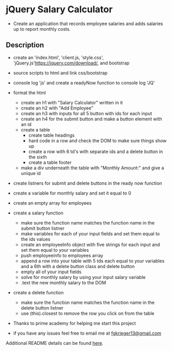 # jQuery Salary Calculator
- Create an application that records employee salaries and adds salaries up to report monthly costs.

## Description

- create an 'index.html', 'client.js, 'style.css', 'jQuery.js'https://jquery.com/download/, and bootstrap
- source scripts to html and link css/bootstrap
- console log 'js' and create a readyNow function to console log 'JQ'
- format the html
    - create an h1 with "Salary Calculator" written in it
    - create an h2 with "Add Employee"
    - create an h3 with inputs for all 5 button with ids for each input
    - create an h4 for the submit button and make a button element with an id
    - create a table
        - create table headings
        - hard code in a row and check the DOM to make sure things show up
        - create a row with 6 td's with separate ids and a delete button in the sixth
        - create a table footer
    - make a div underneath the table with "Monthly Amount:" and give a unique id
-  create listners for submit and delete buttons in the ready now function
- create a variable for monthly salary and set it equal to 0
- create an empty array for employees
- create a salary function
    - make sure the function name matches the function name in the submit button listner
    - make variables for each of your input fields and set them equal to the ids values
    - create an employeeInfo object with five strings for each input and set them equal to your variables
    - push employeeinfo to employees array
    - append a row into your table with 5 tds each equal to your variables and a 6th with a delete button class and delete button
    - empty all of your input fields
    - solve for monthly salary by using your input salary variable
    - .text the new monthly salary to the DOM
- create a delete function
    - make sure the function name matches the function name in the delete button listner
    - use (this).closest to remove the row you click on from the table


- Thanks to prime academy for helping me start this project
- if you have any issues feel free to email me at fgkrieger13@gmail.com

Additional README details can be found [here](https://github.com/PrimeAcademy/github-finalization-assignment).